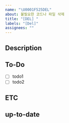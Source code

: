 ```yaml
---
name: "\U0001F525DEL"
about: 불필요한 코드나 파일 삭제
title: "[DEL] "
labels: "[Del]"
assignees: ""
---
```


## Description

<!-- 어떤 코드나 파일을 삭제할지 작성해주세요. -->

## To-Do

- [ ] todo1
- [ ] todo2

## ETC

<!-- 기타 알려야 하는 상황을 적어주세요 -->

## up-to-date

<!-- 작업이 완료 예정인 시점을 적어주세요 -->
